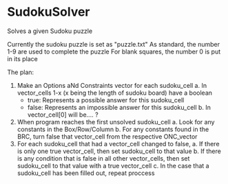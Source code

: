SudokuSolver
============

Solves a given Sudoku puzzle

Currently the sudoku puzzle is set as "puzzle.txt"
As standard, the number 1-9 are used to complete the puzzle
For blank squares, the number 0 is put in its place

The plan:

1. Make an Options aNd Constraints vector for each sudoku_cell
  a. In vector_cells 1-x (x being the length of sudoku board) have a boolean
    - true: Represents a possible answer for this sudoku_cell
    - false: Represents an impossible answer for this sudoku_cell
  b. In vector_cell[0] will be.... ?
2. When program reaches the first unsolved sudoku_cell
  a. Look for any constants in the Box/Row/Column
  b. For any constants found in the BRC, turn false that vector_cell from the respective ONC_vector
3. For each sudoku_cell that had a vector_cell changed to false,
  a. If there is only one true vector_cell, then set sudoku_cell to that value
  b. If there is any condition that is false in all other vector_cells, then set sudoku_cell to that value with a true vector_cell
  c. In the case that a sudoku_cell has been filled out, repeat proccess
